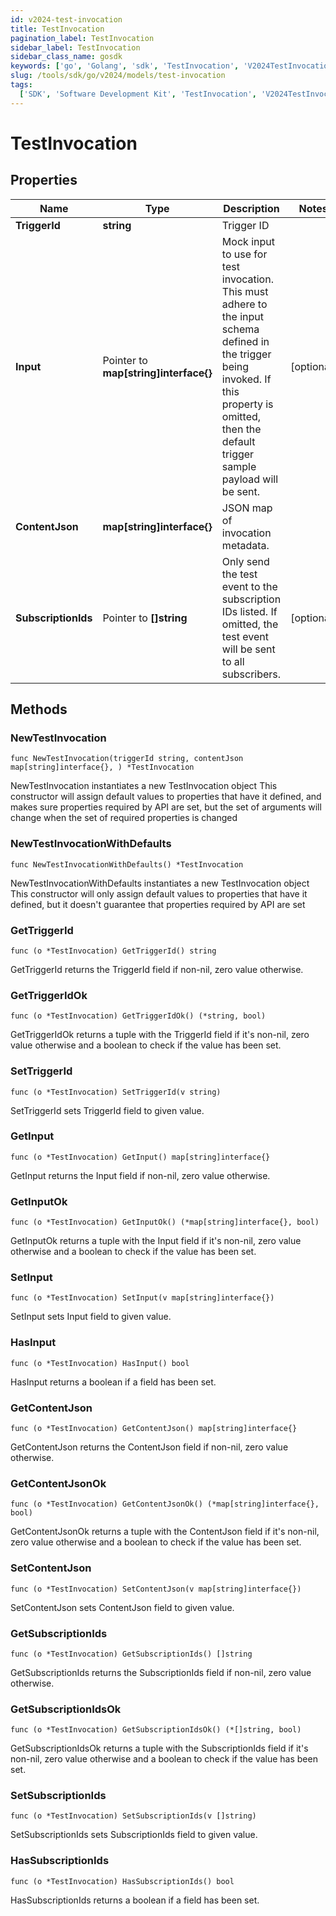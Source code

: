 ```yaml
---
id: v2024-test-invocation
title: TestInvocation
pagination_label: TestInvocation
sidebar_label: TestInvocation
sidebar_class_name: gosdk
keywords: ['go', 'Golang', 'sdk', 'TestInvocation', 'V2024TestInvocation']
slug: /tools/sdk/go/v2024/models/test-invocation
tags:
  ['SDK', 'Software Development Kit', 'TestInvocation', 'V2024TestInvocation']
---
```


# TestInvocation

## Properties

| Name | Type | Description | Notes |
| --- | --- | --- | --- |
| **TriggerId** | **string** | Trigger ID |
| **Input** | Pointer to **map[string]interface{}** | Mock input to use for test invocation. This must adhere to the input schema defined in the trigger being invoked. If this property is omitted, then the default trigger sample payload will be sent. | [optional] |
| **ContentJson** | **map[string]interface{}** | JSON map of invocation metadata. |
| **SubscriptionIds** | Pointer to **[]string** | Only send the test event to the subscription IDs listed. If omitted, the test event will be sent to all subscribers. | [optional] |

## Methods

### NewTestInvocation

`func NewTestInvocation(triggerId string, contentJson map[string]interface{}, ) *TestInvocation`

NewTestInvocation instantiates a new TestInvocation object This constructor will assign default values to properties that have it defined, and makes sure properties required by API are set, but the set of arguments will change when the set of required properties is changed

### NewTestInvocationWithDefaults

`func NewTestInvocationWithDefaults() *TestInvocation`

NewTestInvocationWithDefaults instantiates a new TestInvocation object This constructor will only assign default values to properties that have it defined, but it doesn't guarantee that properties required by API are set

### GetTriggerId

`func (o *TestInvocation) GetTriggerId() string`

GetTriggerId returns the TriggerId field if non-nil, zero value otherwise.

### GetTriggerIdOk

`func (o *TestInvocation) GetTriggerIdOk() (*string, bool)`

GetTriggerIdOk returns a tuple with the TriggerId field if it's non-nil, zero value otherwise and a boolean to check if the value has been set.

### SetTriggerId

`func (o *TestInvocation) SetTriggerId(v string)`

SetTriggerId sets TriggerId field to given value.

### GetInput

`func (o *TestInvocation) GetInput() map[string]interface{}`

GetInput returns the Input field if non-nil, zero value otherwise.

### GetInputOk

`func (o *TestInvocation) GetInputOk() (*map[string]interface{}, bool)`

GetInputOk returns a tuple with the Input field if it's non-nil, zero value otherwise and a boolean to check if the value has been set.

### SetInput

`func (o *TestInvocation) SetInput(v map[string]interface{})`

SetInput sets Input field to given value.

### HasInput

`func (o *TestInvocation) HasInput() bool`

HasInput returns a boolean if a field has been set.

### GetContentJson

`func (o *TestInvocation) GetContentJson() map[string]interface{}`

GetContentJson returns the ContentJson field if non-nil, zero value otherwise.

### GetContentJsonOk

`func (o *TestInvocation) GetContentJsonOk() (*map[string]interface{}, bool)`

GetContentJsonOk returns a tuple with the ContentJson field if it's non-nil, zero value otherwise and a boolean to check if the value has been set.

### SetContentJson

`func (o *TestInvocation) SetContentJson(v map[string]interface{})`

SetContentJson sets ContentJson field to given value.

### GetSubscriptionIds

`func (o *TestInvocation) GetSubscriptionIds() []string`

GetSubscriptionIds returns the SubscriptionIds field if non-nil, zero value otherwise.

### GetSubscriptionIdsOk

`func (o *TestInvocation) GetSubscriptionIdsOk() (*[]string, bool)`

GetSubscriptionIdsOk returns a tuple with the SubscriptionIds field if it's non-nil, zero value otherwise and a boolean to check if the value has been set.

### SetSubscriptionIds

`func (o *TestInvocation) SetSubscriptionIds(v []string)`

SetSubscriptionIds sets SubscriptionIds field to given value.

### HasSubscriptionIds

`func (o *TestInvocation) HasSubscriptionIds() bool`

HasSubscriptionIds returns a boolean if a field has been set.
